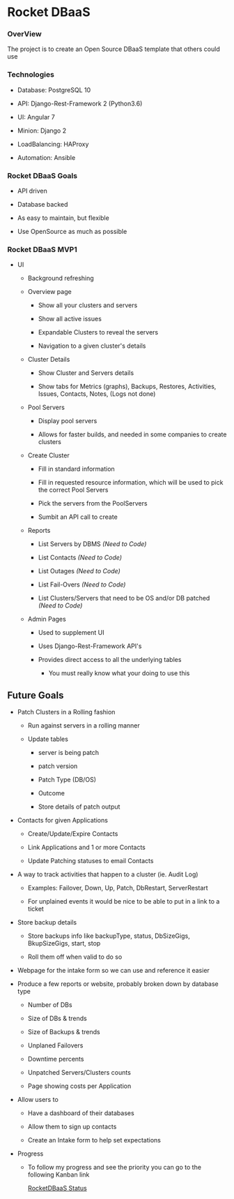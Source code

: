 <h1>Rocket DBaaS</h1>


<h3>OverView</h3>

   The project is to create an Open Source DBaaS template that others could use



<h3>Technologies</h3>

  * Database: PostgreSQL 10
  
  * API: Django-Rest-Framework 2 (Python3.6)
  
  * UI: Angular 7
  
  * Minion: Django 2
  
  * LoadBalancing: HAProxy
  
  * Automation: Ansible
  
  
  
<h3>Rocket DBaaS Goals</h3>

  * API driven
  
  * Database backed
  
  * As easy to maintain, but flexible
  
  * Use OpenSource as much as possible
  
  
  
<h3>Rocket DBaaS MVP1</h3>

  * UI
  
    * Background refreshing
    
    * Overview page
    
      * Show all your clusters and servers
      
      * Show all active issues
      
      * Expandable Clusters to reveal the servers
      
      * Navigation to a given cluster's details
      
    * Cluster Details
    
      * Show Cluster and Servers details
      
      * Show tabs for Metrics (graphs), Backups, Restores, Activities, Issues, Contacts, Notes, (Logs not done)
      
    * Pool Servers
    
      * Display pool servers
      
      * Allows for faster builds, and needed in some companies to create clusters
      
    * Create Cluster
    
      * Fill in standard information
      
      * Fill in requested resource information, which will be used to pick the correct Pool Servers
      
      * Pick the servers from the PoolServers
      
      * Sumbit an API call to create
      
    * Reports
    
      * List Servers by DBMS <i>(Need to Code)</i>
      
      * List Contacts <i>(Need to Code)</i>
      
      * List Outages <i>(Need to Code)</i>
      
      * List Fail-Overs <i>(Need to Code)</i>
      
      * List Clusters/Servers that need to be OS and/or DB patched <i>(Need to Code)</i>
      
    * Admin Pages
    
      * Used to supplement UI
      
      * Uses Django-Rest-Framework API's
      
      * Provides direct access to all the underlying tables
      
        * You must really know what your doing to use this
      


<h2> Future Goals </h2>

* Patch Clusters in a Rolling fashion

    * Run against servers in a rolling manner
    
    * Update tables 
    
        * server is being patch
    
        * patch version
    
        * Patch Type (DB/OS)
    
        * Outcome
    
        * Store details of patch output

* Contacts for given Applications
    
    * Create/Update/Expire Contacts
    
    * Link Applications and 1 or more Contacts
    
    * Update Patching statuses to email Contacts

* A way to track activities that happen to a cluster (ie. Audit Log)
    
    * Examples: Failover, Down, Up, Patch, DbRestart, ServerRestart
    
    * For unplained events it would be nice to be able to put in a link to a ticket

* Store backup details

    * Store backups info like backupType, status, DbSizeGigs, BkupSizeGigs, start, stop
    
    * Roll them off when valid to do so

* Webpage for the intake form so we can use and reference it easier

* Produce a few reports or website, probably broken down by database type

    * Number of DBs
    
    * Size of DBs & trends
    
    * Size of Backups & trends
    
    * Unplaned Failovers
    
    * Downtime percents
    
    * Unpatched Servers/Clusters counts
    
    * Page showing costs per Application

* Allow users to

    * Have a dashboard of their databases
    
    * Allow them to sign up contacts
    
    * Create an Intake form to help set expectations
    
* Progress

    * To follow my progress and see the priority you can go to the following Kanban link
    
        [RocketDBaaS Status](https://github.com/BrianWaganerSTL/RocketDBaaS_documentation/projects/1)